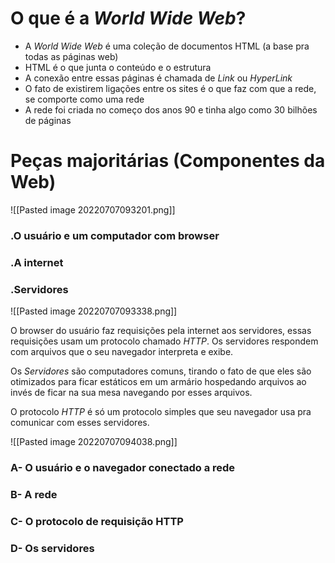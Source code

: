 # O que é a *World Wide Web*?
- A *World Wide Web* é uma coleção de documentos HTML (a base pra todas as páginas web)
- HTML é o que junta o conteúdo e o estrutura
- A conexão entre essas páginas é chamada de *Link* ou *HyperLink*
- O fato de existirem ligações entre os sites é o que faz com que a rede, se comporte como uma rede
- A rede foi criada no começo dos anos 90 e tinha algo como 30 bilhões de páginas

# Peças majoritárias (Componentes da Web)

![[Pasted image 20220707093201.png]]


### .O usuário e um computador com browser
### .A internet
### .Servidores

![[Pasted image 20220707093338.png]]

O browser do usuário faz requisições pela internet aos servidores, essas requisições usam um protocolo chamado *HTTP*. Os servidores respondem com arquivos que o seu navegador interpreta e exibe.

Os *Servidores* são computadores comuns, tirando o fato de que eles são otimizados para ficar estáticos em um armário hospedando arquivos ao invés de ficar na sua mesa navegando por esses arquivos.

O protocolo *HTTP* é só um protocolo simples que seu navegador usa pra comunicar com esses servidores.

![[Pasted image 20220707094038.png]]

### A- O usuário e o navegador conectado a rede
### B- A rede
### C- O protocolo de requisição HTTP
### D- Os servidores
